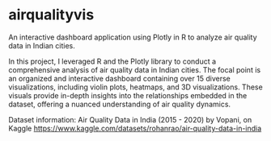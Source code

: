 # airqualityvis

An interactive dashboard application using Plotly in R to analyze air quality data in Indian cities.

In this project, I leveraged R and the Plotly library to conduct a comprehensive analysis of air quality data in Indian cities. The focal point is an organized and interactive dashboard containing over 15 diverse visualizations, including violin plots, heatmaps, and 3D visualizations. These visuals provide in-depth insights into the relationships embedded in the dataset, offering a nuanced understanding of air quality dynamics.

Dataset information: Air Quality Data in India (2015 - 2020) by Vopani, on Kaggle https://www.kaggle.com/datasets/rohanrao/air-quality-data-in-india
